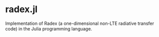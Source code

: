 # radex.jl
Implementation of Radex (a one-dimensional non-LTE radiative transfer code) in the Julia programming language.
